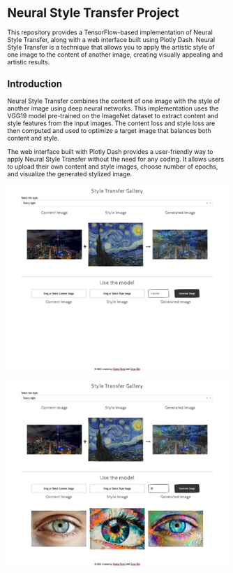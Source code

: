 # Neural Style Transfer Project

This repository provides a TensorFlow-based implementation of Neural Style Transfer, along with a web interface built using Plotly Dash. Neural Style Transfer is a technique that allows you to apply the artistic style of one image to the content of another image, creating visually appealing and artistic results.

## Introduction
Neural Style Transfer combines the content of one image with the style of another image using deep neural networks. This implementation uses the VGG19 model pre-trained on the ImageNet dataset to extract content and style features from the input images. The content loss and style loss are then computed and used to optimize a target image that balances both content and style.

The web interface built with Plotly Dash provides a user-friendly way to apply Neural Style Transfer without the need for any coding. It allows users to upload their own content and style images, choose number of epochs, and visualize the generated stylized image.


![](./assets/dashboard1.png)

![](./assets/dashboard2.png)
